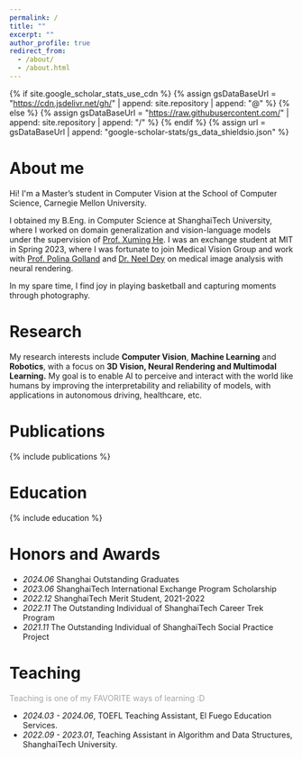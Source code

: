 ```yaml
---
permalink: /
title: ""
excerpt: ""
author_profile: true
redirect_from: 
  - /about/
  - /about.html
---
```


{% if site.google_scholar_stats_use_cdn %}
{% assign gsDataBaseUrl = "https://cdn.jsdelivr.net/gh/" | append: site.repository | append: "@" %}
{% else %}
{% assign gsDataBaseUrl = "https://raw.githubusercontent.com/" | append: site.repository | append: "/" %}
{% endif %}
{% assign url = gsDataBaseUrl | append: "google-scholar-stats/gs_data_shieldsio.json" %}

<span class='anchor' id='about-me'></span>

# About me

Hi! I'm a Master’s student in Computer Vision at the School of Computer Science, Carnegie Mellon University. 

I obtained my B.Eng. in Computer Science at ShanghaiTech University, where I worked on domain generalization and vision-language models under the supervision of [Prof. Xuming He](https://faculty.sist.shanghaitech.edu.cn/faculty/hexm/index.html). I was an exchange student at MIT in Spring 2023, where I was fortunate to join Medical Vision Group and work with [Prof. Polina Golland](https://people.csail.mit.edu/polina/) and [Dr. Neel Dey](https://www.neeldey.com/) on medical image analysis with neural rendering.

In my spare time, I find joy in playing basketball and capturing moments through photography.

<span class='anchor' id='research'></span>

# Research

My research interests include <b>Computer Vision</b>, <b>Machine Learning</b> and <b>Robotics</b>, with a focus on <b> 3D Vision, Neural Rendering and Multimodal Learning.</b>
My goal is to enable AI to perceive and interact with the world like humans by improving the interpretability and reliability of models, with applications in autonomous driving, healthcare, etc.


<span class='anchor' id='-publications'></span>

# Publications

<style type="text/css">
	.paper_metadata a {
		text-decoration: none!important;
		color: #494e52;
	}
	table, th, td {
		border: 0px solid black;
	}
	table.pub_table {
		width: 100%;
		font-size: 12pt;
	}
	td.pub_td1 {
		width: 19%;
	}
	td.pub_td2 {
		width: 67%;
	}
	span.subbullet {
		font-size: 11pt;
		margin-left: 20px
	}
	oral {
		font-weight: bold;
		color: red;
	}


</style>

{% include publications %}

<span class='anchor' id='-education'></span>

# Education

{% include education %}

<!-- <span class='anchor' id='-project'></span>

# Selected Projects

{% include projects %} -->

<span class='anchor' id='-honors-and-awards'></span>

# Honors and Awards
- *2024.06* Shanghai Outstanding Graduates
- *2023.06* ShanghaiTech International Exchange Program Scholarship
- *2022.12* ShanghaiTech Merit Student, 2021-2022
- *2022.11* The Outstanding Individual of ShanghaiTech Career Trek Program
- *2021.11* The Outstanding Individual of ShanghaiTech Social Practice Project


<span class='anchor' id='-teachings'></span>

# Teaching
<p style="color: #A5A4A4">Teaching is one of my FAVORITE ways of learning :D</p>

- *2024.03 - 2024.06*, TOEFL Teaching Assistant, El Fuego Education Services.
- *2022.09 - 2023.01*, Teaching Assistant in Algorithm and Data Structures, ShanghaiTech University.
